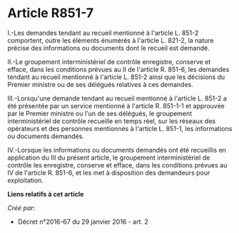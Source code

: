 # Article R851-7

I.-Les demandes tendant au recueil mentionné à l'article L. 851-2 comportent, outre les éléments énumérés à l'article L.
821-2, la nature précise des informations ou documents dont le recueil est demandé. 

II.-Le groupement interministériel de contrôle enregistre, conserve et efface, dans les conditions prévues au II de l'article
R. 851-6, les demandes tendant au recueil mentionné à l'article L. 851-2 ainsi que les décisions du Premier ministre ou de
ses délégués relatives à ces demandes. 

III.-Lorsqu'une demande tendant au recueil mentionné à l'article L. 851-2 a été présentée par un service mentionné à
l'article R. 851-1-1 et approuvée par le Premier ministre ou l'un de ses délégués, le groupement interministériel de contrôle
recueille en temps réel, sur les réseaux des opérateurs et des personnes mentionnés à l'article L. 851-1, les informations ou
documents demandés. 

IV.-Lorsque les informations ou documents demandés ont été recueillis en application du III du présent article, le groupement
interministériel de contrôle les enregistre, conserve et efface, dans les conditions prévues au IV de l'article R. 851-6, et
les met à disposition des demandeurs pour exploitation.

**Liens relatifs à cet article**

_Créé par_:

  - Décret n°2016-67 du 29 janvier 2016 - art. 2
